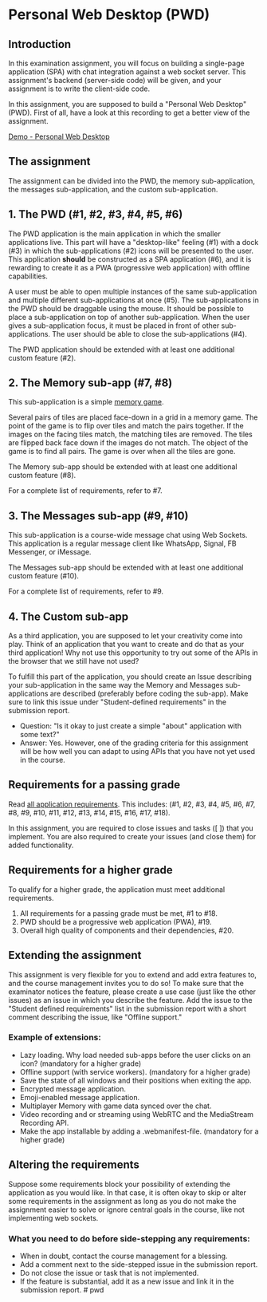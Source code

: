 # Personal Web Desktop (PWD)

## Introduction

In this examination assignment, you will focus on building a single-page application (SPA) with chat integration against a web socket server. This assignment's backend (server-side code) will be given, and your assignment is to write the client-side code.

In this assignment, you are supposed to build a "Personal Web Desktop" (PWD). First of all, have a look at this recording to get a better view of the assignment.

[Demo - Personal Web Desktop](https://youtu.be/gNcMvPCyHC0)

## The assignment

The assignment can be divided into the PWD, the memory sub-application, the messages sub-application, and the custom sub-application.

## 1. The PWD (#1, #2, #3, #4, #5, #6)

The PWD application is the main application in which the smaller applications live. This part will have a "desktop-like" feeling (#1) with a dock (#3) in which the sub-applications (#2) icons will be presented to the user. This application **should** be constructed as a SPA application (#6), and it is rewarding to create it as a PWA (progressive web application) with offline capabilities.

A user must be able to open multiple instances of the same sub-application and multiple different sub-applications at once (#5). The sub-applications in the PWD should be draggable using the mouse. It should be possible to place a sub-application on top of another sub-application. When the user gives a sub-application focus, it must be placed in front of other sub-applications. The user should be able to close the sub-applications (#4).

The PWD application should be extended with at least one additional custom feature (#2).

## 2. The Memory sub-app (#7, #8)

This sub-application is a simple [memory game](https://en.wikipedia.org/wiki/Concentration_(card_game)).

Several pairs of tiles are placed face-down in a grid in a memory game. The point of the game is to flip over tiles and match the pairs together. If the images on the facing tiles match, the matching tiles are removed. The tiles are flipped back face down if the images do not match. The object of the game is to find all pairs. The game is over when all the tiles are gone.

The Memory sub-app should be extended with at least one additional custom feature (#8).

For a complete list of requirements, refer to #7.

## 3. The Messages sub-app (#9, #10)

This sub-application is a course-wide message chat using Web Sockets. This application is a regular message client like WhatsApp, Signal, FB Messenger, or iMessage.

The Messages sub-app should be extended with at least one additional custom feature (#10).

For a complete list of requirements, refer to #9.

## 4. The Custom sub-app

As a third application, you are supposed to let your creativity come into play. Think of an application that you want to create and do that as your third application! Why not use this opportunity to try out some of the APIs in the browser that we still have not used?

To fulfill this part of the application, you should create an Issue describing your sub-application in the same way the Memory and Messages sub-applications are described (preferably before coding the sub-app). Make sure to link this issue under "Student-defined requirements" in the submission report.

- Question: "Is it okay to just create a simple "about" application with some text?"
- Answer: Yes. However, one of the grading criteria for this assignment will be how well you can adapt to using APIs that you have not yet used in the course.

## Requirements for a passing grade

Read [all application requirements](../../issues/). This includes: (#1, #2, #3, #4, #5, #6, #7, #8, #9, #10, #11, #12, #13, #14, #15, #16, #17, #18).

In this assignment, you are required to close issues and tasks ([ ]) that you implement. You are also required to create your issues (and close them) for added functionality.

## Requirements for a higher grade

To qualify for a higher grade, the application must meet additional requirements. 

1. All requirements for a passing grade must be met, #1 to #18.
2. PWD should be a progressive web application (PWA), #19.
3. Overall high quality of components and their dependencies, #20.

## Extending the assignment

This assignment is very flexible for you to extend and add extra features to, and the course management invites you to do so! To make sure that the examinator notices the feature, please create a use case (just like the other issues) as an issue in which you describe the feature. Add the issue to the "Student defined requirements" list in the submission report with a short comment describing the issue, like "Offline support."

### Example of extensions:

- Lazy loading. Why load needed sub-apps before the user clicks on an icon? (mandatory for a higher grade)
- Offline support (with service workers). (mandatory for a higher grade)
- Save the state of all windows and their positions when exiting the app.
- Encrypted message application.
- Emoji-enabled message application.
- Multiplayer Memory with game data synced over the chat.
- Video recording and or streaming using WebRTC and the MediaStream Recording API.
- Make the app installable by adding a .webmanifest-file. (mandatory for a higher grade)

## Altering the requirements

Suppose some requirements block your possibility of extending the application as you would like. In that case, it is often okay to skip or alter some requirements in the assignment as long as you do not make the assignment easier to solve or ignore central goals in the course, like not implementing web sockets.

### What you need to do before side-stepping any requirements:

- When in doubt, contact the course management for a blessing.
- Add a comment next to the side-stepped issue in the submission report.
- Do not close the issue or task that is not implemented.
- If the feature is substantial, add it as a new issue and link it in the submission report.
#   p w d  
 